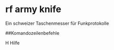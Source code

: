 # rf army knife 

Ein schweizer Taschenmesser für Funkprotokolle

##Komandozeilenbefehle

H Hilfe


